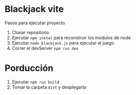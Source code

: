 # Blackjack vite

Pasos para ejecutar proyecto

1. Clonar repositorio
2. Ejecutar ```npm instal``` para reconstruir los modulos de node
3. Ejecutar ```node blackjack.js``` para ejecutar el juego
4. Correr el devServer ```npm run dev```

# Porducción

1. Ejecutar ```npm run build```
2. Tomar la carpeta ```dist``` y desplegarla